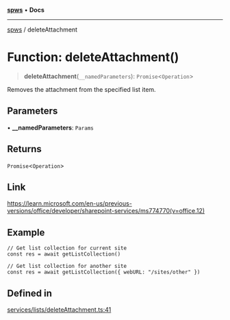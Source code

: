 [**spws**](../README.md) • **Docs**

***

[spws](../globals.md) / deleteAttachment

# Function: deleteAttachment()

> **deleteAttachment**(`__namedParameters`): `Promise`\<`Operation`\>

Removes the attachment from the specified list item.

## Parameters

• **\_\_namedParameters**: `Params`

## Returns

`Promise`\<`Operation`\>

## Link

https://learn.microsoft.com/en-us/previous-versions/office/developer/sharepoint-services/ms774770(v=office.12)

## Example

```
// Get list collection for current site
const res = await getListCollection()

// Get list collection for another site
const res = await getListCollection({ webURL: "/sites/other" })
```

## Defined in

[services/lists/deleteAttachment.ts:41](https://github.com/rlking1985/spws/blob/eac8675429b3cb92c57fd641d54e84f4ab439754/src/services/lists/deleteAttachment.ts#L41)
